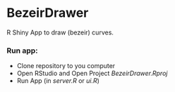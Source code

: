 # BezeirDrawer
R Shiny App to draw (bezeir) curves.

### Run app:
* Clone repository to you computer
* Open RStudio and Open Project _BezeirDrawer.Rproj_
* Run App (in _server.R_ or _ui.R_)
